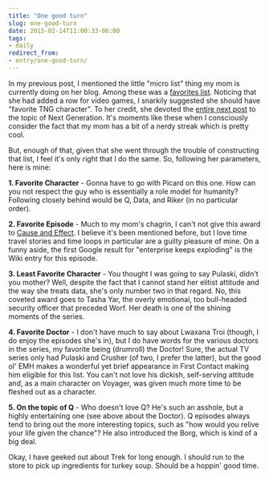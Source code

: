 ```yaml
---
title: "One good turn"
slug: one-good-turn
date: 2015-02-14T11:00:33-06:00
tags:
- daily
redirect_from:
- entry/one-good-turn/
---
```

In my previous post, I mentioned the little "micro list" thing my mom is currently doing on her blog. Among these was a [favorites list](http://mom28kids.com/2015/02/february-five-favorites-edition/). Noticing that she had added a row for video games, I snarkily suggested she should have "favorite TNG character". To her credit, she devoted the [entire next post](http://mom28kids.com/2015/02/february-five-12/) to the topic of Next Generation. It's moments like these when I consciously consider the fact that my mom has a bit of a nerdy streak which is pretty cool.

But, enough of that, given that she went through the trouble of constructing that list, I feel it's only right that I do the same. So, following her parameters, here is mine:

**1. Favorite Character** - Gonna have to go with Picard on this one. How can you not respect the guy who is essentially a role model for humanity? Following closely behind would be Q, Data, and Riker (in no particular order).

**2. Favorite Episode** - Much to my mom's chagrin, I can't not give this award to [Cause and Effect](http://en.memory-alpha.org/wiki/Cause_and_Effect_%28episode%29). I believe it's been mentioned before, but I love time travel stories and time loops in particular are a guilty pleasure of mine. On a funny aside, the first Google result for "enterprise keeps exploding" is the Wiki entry for this episode.

**3. Least Favorite Character** - You thought I was going to say Pulaski, didn't you mother? Well, despite the fact that I cannot stand her elitist attitude and the way she treats data, she's only number two in that regard. No, this coveted award goes to Tasha Yar, the overly emotional, too bull-headed security officer that preceded Worf. Her death is one of the shining moments of the series.

**4. Favorite Doctor** - I don't have much to say about Lwaxana Troi (though, I do enjoy the episodes she's in), but I do have words for the various doctors in the series, my favorite being (drumroll) the Doctor! Sure, the actual TV series only had Pulaski and Crusher (of two, I prefer the latter), but the good ol' EMH makes a wonderful yet brief appearance in First Contact making him eligible for this list. You can't not love his dickish, self-serving attitude and, as a main character on Voyager, was given much more time to be fleshed out as a character.

**5. On the topic of Q** - Who doesn't love Q? He's such an asshole, but a highly entertaining one (see above about the Doctor). Q episodes always tend to bring out the more interesting topics, such as "how would you relive your life given the chance"? He also introduced the Borg, which is kind of a big deal.

Okay, I have geeked out about Trek for long enough. I should run to the store to pick up ingredients for turkey soup. Should be a hoppin' good time.
